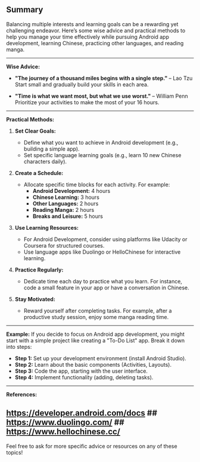 ## Summary
Balancing multiple interests and learning goals can be a rewarding yet challenging endeavor. Here’s some wise advice and practical methods to help you manage your time effectively while pursuing Android app development, learning Chinese, practicing other languages, and reading manga.

---

**Wise Advice:**
- **"The journey of a thousand miles begins with a single step."** – Lao Tzu  
  Start small and gradually build your skills in each area.

- **"Time is what we want most, but what we use worst."** – William Penn  
  Prioritize your activities to make the most of your 16 hours.

---

**Practical Methods:**

1. **Set Clear Goals:**
   - Define what you want to achieve in Android development (e.g., building a simple app).
   - Set specific language learning goals (e.g., learn 10 new Chinese characters daily).

2. **Create a Schedule:**
   - Allocate specific time blocks for each activity. For example:
     - **Android Development:** 4 hours
     - **Chinese Learning:** 3 hours
     - **Other Languages:** 2 hours
     - **Reading Manga:** 2 hours
     - **Breaks and Leisure:** 5 hours

3. **Use Learning Resources:**
   - For Android Development, consider using platforms like Udacity or Coursera for structured courses.
   - Use language apps like Duolingo or HelloChinese for interactive learning.

4. **Practice Regularly:**
   - Dedicate time each day to practice what you learn. For instance, code a small feature in your app or have a conversation in Chinese.

5. **Stay Motivated:**
   - Reward yourself after completing tasks. For example, after a productive study session, enjoy some manga reading time.

---

**Example:**
If you decide to focus on Android app development, you might start with a simple project like creating a "To-Do List" app. Break it down into steps:
- **Step 1:** Set up your development environment (install Android Studio).
- **Step 2:** Learn about the basic components (Activities, Layouts).
- **Step 3:** Code the app, starting with the user interface.
- **Step 4:** Implement functionality (adding, deleting tasks).

---

**References:**
## https://developer.android.com/docs ## https://www.duolingo.com/ ## https://www.hellochinese.cc/ ##

Feel free to ask for more specific advice or resources on any of these topics!